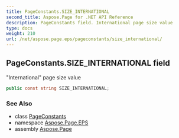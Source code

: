 ```yaml
---
title: PageConstants.SIZE_INTERNATIONAL
second_title: Aspose.Page for .NET API Reference
description: PageConstants field. International page size value
type: docs
weight: 210
url: /net/aspose.page.eps/pageconstants/size_international/
---
```

## PageConstants.SIZE_INTERNATIONAL field

"International" page size value

```csharp
public const string SIZE_INTERNATIONAL;
```

### See Also

* class [PageConstants](../)
* namespace [Aspose.Page.EPS](../../pageconstants/)
* assembly [Aspose.Page](../../../)


